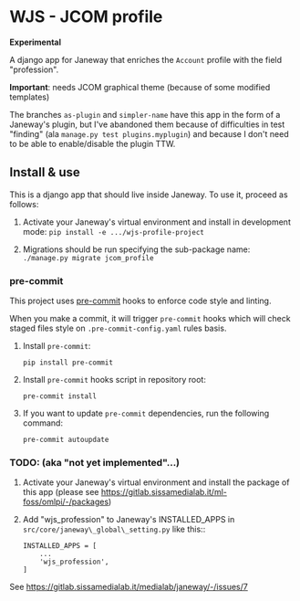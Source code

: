 # WJS - JCOM profile

**Experimental**

A django app for Janeway that enriches the `Account` profile with the
field "profession".

**Important**: needs JCOM graphical theme (because of some modified templates)

The branches `as-plugin` and `simpler-name` have this app in the form
of a Janeway's plugin, but I've abandoned them because of difficulties
in test "finding" (ala `manage.py test plugins.myplugin`) and because
I don't need to be able to enable/disable the plugin TTW.

## Install & use

This is a django app that should live inside Janeway. To use it, proceed as follows:

1. Activate your Janeway's virtual environment and install in development mode:
   `pip install -e .../wjs-profile-project`

2. Migrations should be run specifying the sub-package name:
   `./manage.py migrate jcom_profile`

### pre-commit

This project uses [pre-commit](https://pre-commit.com/) hooks to enforce code style and linting.

When you make a commit, it will trigger `pre-commit` hooks which will check staged files style
on `.pre-commit-config.yaml` rules basis.
1. Install `pre-commit`:
   ```shell
   pip install pre-commit
   ```
2. Install `pre-commit` hooks script in repository root:
   ```shell
   pre-commit install
   ```

3. If you want to update `pre-commit` dependencies, run the following command:
   ```shell
   pre-commit autoupdate
   ```

### TODO: (aka "not yet implemented"...)

1. Activate your Janeway's virtual environment and install the package
   of this app (please see
   https://gitlab.sissamedialab.it/ml-foss/omlpi/-/packages)

2. Add "wjs\_profession" to Janeway's INSTALLED\_APPS in
   `src/core/janeway\_global\_setting.py` like this::
   ```
   INSTALLED_APPS = [
       ...
       'wjs_profession',
   ]
   ```

See https://gitlab.sissamedialab.it/medialab/janeway/-/issues/7
